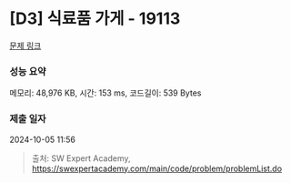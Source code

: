 # [D3] 식료품 가게 - 19113 

[문제 링크](https://swexpertacademy.com/main/code/problem/problemDetail.do?contestProbId=AYxCRFA6iiEDFASu) 

### 성능 요약

메모리: 48,976 KB, 시간: 153 ms, 코드길이: 539 Bytes

### 제출 일자

2024-10-05 11:56



> 출처: SW Expert Academy, https://swexpertacademy.com/main/code/problem/problemList.do